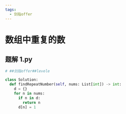 ```yaml
---
tags:
  - 剑指offer
---
```


# 数组中重复的数

## 题解 1.py

```.py
# ##剑指offer##levele

class Solution:
  def findRepeatNumber(self, nums: List[int]) -> int:
    d = {}
    for n in nums:
      if n in d:
        return n
      d[n] = 1

```



